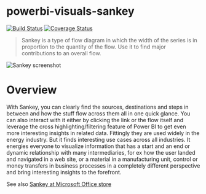 # powerbi-visuals-sankey
[![Build Status](https://travis-ci.org/Microsoft/powerbi-visuals-sankey.svg?branch=master)](https://travis-ci.org/Microsoft/powerbi-visuals-sankey) [![Coverage Status](https://coveralls.io/repos/github/Microsoft/powerbi-visuals-sankey/badge.svg?branch=master)](https://coveralls.io/github/Microsoft/powerbi-visuals-sankey?branch=master)

> Sankey is a type of flow diagram in which the width of the series is in proportion to the quantity of the flow. Use it to find major contributions to an overall flow.

![Sankey screenshot](https://az158878.vo.msecnd.net/marketing/Partner_21474836617/Product_42949680593/Asset_117a264e-7f8e-45fd-a112-6df8f589d56f/Sankeyscreenshot1.png)

# Overview

With Sankey, you can clearly find the sources, destinations and steps in between and how the stuff flow across them all in one quick glance. You can also interact with it either by clicking the link or the flow itself and leverage the cross highlighting/filtering feature of Power BI to get even more interesting insights in related data.
Fittingly they are used widely in the energy industry. But it finds interesting use cases across all industries. It energies everyone to visualize information that has a start and an end or dynamic relationship with many intermediaries, for ex how the user landed and navigated in a web site, or a material in a manufacturing unit, control or money transfers in business processes in a completely different perspective and bring interesting insights to the forefront.

See also [Sankey at Microsoft Office store](https://store.office.com/en-us/app.aspx?assetid=WA104380777&sourcecorrid=23258f89-8fa4-47b4-ac8c-a1157b5cc3d2&searchapppos=0&ui=en-US&rs=en-US&ad=US&appredirect=false)